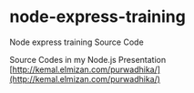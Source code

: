 # node-express-training
Node express training Source Code

Source Codes in my Node.js Presentation
[http://kemal.elmizan.com/purwadhika/](http://kemal.elmizan.com/purwadhika/)
